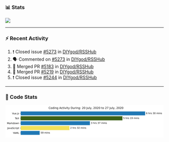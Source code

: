 ### :bar_chart: Stats

<a href="#">
  <img align="center" src="https://github-readme-stats.vercel.app/api?username=henryqw&count_private=true&show_icons=true" />
</a>
<!-- <a href="#">
  <img align="center" src="https://github-readme-stats-git-master.henryqw.vercel.app/api/top-langs/?username=HenryQW&layout=compact" />
</a> -->

---

### :zap: Recent Activity

<!--START_SECTION:activity-->

1. ❗️ Closed issue [#5273](https://github.com//DIYgod/RSSHub/issues/5273) in [DIYgod/RSSHub](https://github.com//DIYgod/RSSHub)
2. 🗣 Commented on [#5273](https://github.com//DIYgod/RSSHub/issues/5273) in [DIYgod/RSSHub](https://github.com//DIYgod/RSSHub)
3. 🎉 Merged PR [#5183](https://github.com//DIYgod/RSSHub/pull/5183) in [DIYgod/RSSHub](https://github.com//DIYgod/RSSHub)
4. 🎉 Merged PR [#5219](https://github.com//DIYgod/RSSHub/pull/5219) in [DIYgod/RSSHub](https://github.com//DIYgod/RSSHub)
5. ❗️ Closed issue [#5244](https://github.com//DIYgod/RSSHub/issues/5244) in [DIYgod/RSSHub](https://github.com//DIYgod/RSSHub)
<!--END_SECTION:activity-->

---

### :calendar: Code Stats

![WakaTime](https://github.com/HenryQW/HenryQW/blob/master/images/stat.svg)
